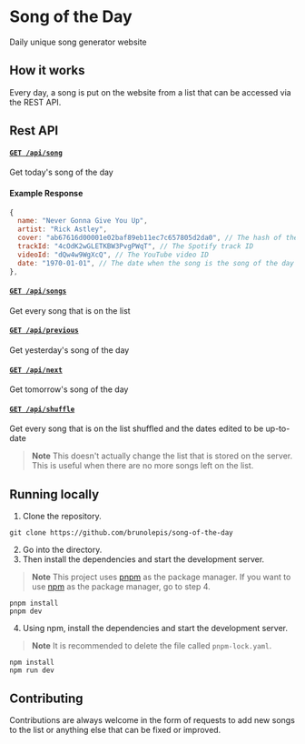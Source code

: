 # Song of the Day

Daily unique song generator website

## How it works

Every day, a song is put on the website from a list that can be accessed via the REST API.

## Rest API

#### [`GET /api/song`](https://song-of-the-day.vercel.app/api/song)

Get today's song of the day

#### Example Response

```js
{
  name: "Never Gonna Give You Up",
  artist: "Rick Astley",
  cover: "ab67616d00001e02baf89eb11ec7c657805d2da0", // The hash of the album cover image
  trackId: "4cOdK2wGLETKBW3PvgPWqT", // The Spotify track ID
  videoId: "dQw4w9WgXcQ", // The YouTube video ID
  date: "1970-01-01", // The date when the song is the song of the day (YYYY-MM-DD)
},
```

#### [`GET /api/songs`](https://song-of-the-day.vercel.app/api/songs)

Get every song that is on the list

#### [`GET /api/previous`](https://song-of-the-day.vercel.app/api/previous)

Get yesterday's song of the day

#### [`GET /api/next`](https://song-of-the-day.vercel.app/api/next)

Get tomorrow's song of the day

#### [`GET /api/shuffle`](https://song-of-the-day.vercel.app/api/shuffle)

Get every song that is on the list shuffled and the dates edited to be up-to-date

> **Note** This doesn't actually change the list that is stored on the server. This is useful when there are no more songs left on the list.

## Running locally

1. Clone the repository.

```
git clone https://github.com/brunolepis/song-of-the-day
```

2. Go into the directory.
3. Then install the dependencies and start the development server.

> **Note** This project uses [pnpm](https://pnpm.io) as the package manager. If you want to use [npm](https://docs.npmjs.com/downloading-and-installing-node-js-and-npm) as the package manager, go to step 4.

```
pnpm install
pnpm dev
```

4. Using npm, install the dependencies and start the development server.

> **Note** It is recommended to delete the file called `pnpm-lock.yaml`.

```
npm install
npm run dev
```

## Contributing

Contributions are always welcome in the form of requests to add new songs to the list or anything else that can be fixed or improved.
